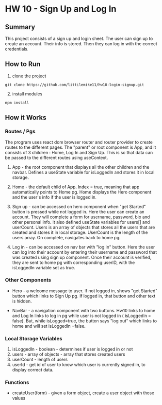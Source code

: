 # HW 10 - Sign Up and Log In

## Summary

This project consists of a sign up and login sheet. The user can sign up to create an account. Their info is stored. Then they can log in with the correct credentials.

## How to Run

1. clone the project

```
git clone https://github.com/littilemike11/hw10-login-signup.git
```

2. install modules

```
npm install
```

## How it Works

### Routes / Pgs

The program uses react dom browser router and router provider to create routes to the different pages. The "parent" or root component is App, and it consists of 3 children : Home, Log In and Sign Up. This is so that data can be passed to the different routes using useContext.

1. App - the root component that displays all the other children and the navbar. Defines a useState variable for isLoggedIn and stores it in local storage.

2. Home - the default child of App. Index = true, meaning that app automatically points to Home pg. Home displays the Hero component and the user's info if the user is logged in.

3. Sign up - can be accessed on hero component when "get Started" button is pressed while not logged in. Here the user can create an account. They will complete a form for username, password, bio and other personal info. It also defined useState variables for users[] and userCount. Users is an array of objects that stores all the users that are created and stores it in local storage. UserCount is the length of the users array. On complete, navigates back to home pg.

4. Log in - can be accessed on nav bar with "log in" button. Here the user can log into their account by entering their username and password that was created using sign up component. Once their account is verified, they are sent to home pg with corresponding userID, with the isLoggedIn variable set as true.

### Other Components

- Hero - a welcome message to user. If not logged in, shows "get Started" button which links to Sign Up pg. If logged in, that button and other text is hidden.

- NavBar - a navigation component with two buttons. Hw10 links to home and Log In links to log in pg while user is not logged in ( isLoggedIn = false). But, while isLogged=true, the button says "log out" which links to home and will set isLoggedIn =false.

### Local Storage Variables

1. isLoggedIn - boolean - determines if user is logged in or not
2. users - array of objects - array that stores created users
3. userCount - length of users
4. userId - get id of user to know which user is currently signed in, to display correct data.

### Functions

- createUser(form) - given a form object, create a user object with those values
